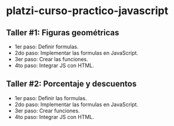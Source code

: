 # platzi-curso-practico-javascript

## Taller #1: Figuras geométricas

- 1er paso: Definir formulas.
- 2do paso: Implementar las formulas en JavaScript.
- 3er paso: Crear las funciones.
- 4to paso: Integrar JS con HTML.

## Taller #2: Porcentaje y descuentos
- 1er paso: Definir las formulas.
- 2do paso: Implementar las formulas en JavaScript.
- 3er paso: Crear funciones.
- 4to paso: Integrar JS con HTML.